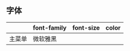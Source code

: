 ## 字体


|     | font-family | font-size | color |
| --- | ----------- | --------- | ----- |
| 主菜单 | 微软雅黑        |           |       |
